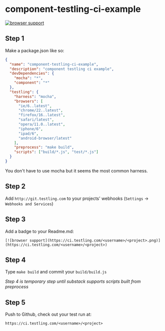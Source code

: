 
# component-testling-ci-example

[![browser support](https://ci.testling.com/chemzqm/component-testling-ci-example.png)](https://ci.testling.com/chemzqm/component-testling-ci-example)

## Step 1

Make a package.json like so:

```json
{
  "name": "component-testling-ci-example",
  "description": "component testling ci example",
  "devDependencies": {
    "mocha": "*",
    "component": "*"
  },
  "testling": {
    "harness": "mocha",
    "browsers": [
      "ie/6..latest",
      "chrome/22..latest",
      "firefox/16..latest",
      "safari/latest",
      "opera/11.0..latest",
      "iphone/6",
      "ipad/6",
      "android-browser/latest"
    ],
    "preprocess": "make build",
    "scripts": ["build/*.js", "test/*.js"]
  }
}
```

You don't have to use mocha but it seems the most common harness.

## Step 2

Add `http://git.testling.com` to your projects' webhooks (`Settings` -> `Webhooks and Services`)

## Step 3

Add a badge to your Readme.md:

```
[![browser support](https://ci.testling.com/<username>/<project>.png)](https://ci.testling.com/<username>/<project>)
```

## Step 4

Type `make build` and commit your `build/build.js`

*Step 4 is temporary step until substack supports scripts built from preprocess*

## Step 5

Push to Github, check out your test run at:

`https://ci.testling.com/<username>/<project>`


